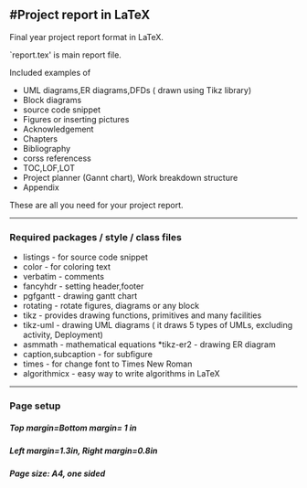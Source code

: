 #Project report in LaTeX
---

Final year project report format in LaTeX.

`report.tex' is main report file.

Included examples of

* UML diagrams,ER diagrams,DFDs ( drawn using Tikz library)  
* Block diagrams  
* source code snippet  
* Figures or inserting pictures  
* Acknowledgement  
* Chapters  
* Bibliography  
* corss referencess  
* TOC,LOF,LOT  
* Project planner (Gannt chart), Work breakdown structure  
* Appendix  
  
These are all you need for your project report.  
- - -   
### Required packages / style / class files
*  listings    - for source code snippet
* color - for coloring text  
* verbatim - comments
* fancyhdr - setting header,footer
* pgfgantt - drawing gantt chart
* rotating - rotate figures, diagrams or any block
* tikz - provides drawing functions, primitives and many facilities 
* tikz-uml - drawing UML diagrams ( it draws 5 types of UMLs, excluding activity, Deployment)
* asmmath - mathematical equations
*tikz-er2 - drawing ER diagram
* caption,subcaption - for subfigure
* times - for change font to Times New Roman  
* algorithmicx - easy way to write algorithms in LaTeX  

---
### Page setup
##### Top margin=Bottom margin= 1 in
##### Left margin=1.3in, Right margin=0.8in
##### Page size: A4, one sided
